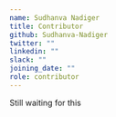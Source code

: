 ```yaml
---
name: Sudhanva Nadiger
title: Contributor
github: Sudhanva-Nadiger
twitter: ""
linkedin: ""
slack: ""
joining_date: ""
role: contributor
---
```


Still waiting for this
